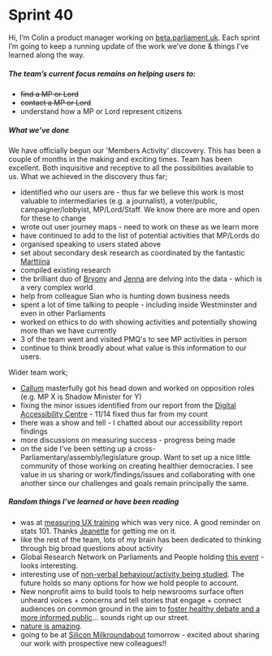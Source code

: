 # Sprint 40
Hi, I’m Colin a product manager working on [beta.parliament.uk](https://beta.parliament.uk/). Each sprint I’m going to keep a running update of the work we’ve done & things I’ve learned along the way.

##### The team’s current focus remains on helping users to:
* ~~find a MP or Lord~~
* ~~contact a MP or Lord~~
* understand how a MP or Lord represent citizens

##### What we’ve done
We have officially begun our 'Members Activity' discovery. This has been a couple of months in the making and exciting times. Team has been excellent. Both inquisitive and receptive to all the possibilities available to us. What we achieved in the discovery thus far;

* identified who our users are - thus far we believe this work is most valuable to intermediaries (e.g. a journalist), a voter/public, campaigner/lobbyist, MP/Lord/Staff. We know there are more and open for these to change
* wrote out user journey maps - need to work on these as we learn more
* have continued to add to the list of potential activities that MP/Lords do
* organised speaking to users stated above
* set about secondary desk research as coordinated by the fantastic [Marttiina](https://twitter.com/MarttiinaK?ref_src=twsrc%5Egoogle%7Ctwcamp%5Eserp%7Ctwgr%5Eauthor)
* compiled existing research
* the brilliant duo of [Bryony](https://twitter.com/bryonywatson1?lang=en) and [Jenna](https://www.linkedin.com/in/jennaramdenee) are delving into the data - which is a very complex world
* help from colleague Sian who is hunting down business needs
* spent a lot of time talking to people - including inside Westminster and even in other Parliaments
* worked on ethics to do with showing activities and potentially showing more than we have currently
* 3 of the team went and visited PMQ's to see MP activities in person
* continue to think broadly about what value is this information to our users.

Wider team work;
* [Callum](https://github.com/C-N-J) masterfully got his head down and worked on opposition roles (e.g. MP X is Shadow Minister for Y)
* fixing the minor issues identified from our report from the [Digital Accessibility Centre](http://digitalaccessibilitycentre.org/) - 11/14 fixed thus far from my count
* there was a show and tell - I chatted about our accessibility report findings
* more discussions on measuring success - progress being made
* on the side I've been setting up a cross-Parliamentary/assembly/legislature group. Want to set up a nice little community of those working on creating healthier democracies. I see value in us sharing or work/findings/issues and collaborating with one another since our challenges and goals remain principally the same.

##### Random things I’ve learned or have been reading
* was at [measuring UX training](https://www.nngroup.com/courses/measuring-ux/) which was very nice. A good reminder on stats 101. Thanks [Jeanette](https://twitter.com/clementgraphics) for getting me on it.
* like the rest of the team, lots of my brain has been dedicated to thinking through big broad questions about activity
* Global Research Network on Parliaments and People holding [this event](https://www.picatic.com/DeepeningDemocracy2017?utm_medium=email&utm_source=transactional&utm_campaign=Email_Purchasers_Ticket) - looks interesting.
* interesting use of [non-verbal behaviour/activity being studied](http://www.democraticaudit.com/2017/08/29/smile-or-smirk-why-non-verbal-behaviour-matters-in-parliamentary-select-committees/). The future holds so many options for how we hold people to account.
* New nonprofit aims to build tools to help newsrooms surface often unheard voices + concerns and tell stories that engage + connect audiences on common ground in the aim to [foster healthy debate and a more informed public](https://www.cortico.ai/)... sounds right up our street.
* [nature is amazing](https://www.theatlantic.com/science/archive/2017/11/how-the-zombie-fungus-takes-over-ants-bodies-to-control-their-minds/545864/).
* going to be at [Silicon Milkroundabout](https://www.siliconmilkroundabout.com/) tomorrow - excited about sharing our work with prospective new colleagues!!
